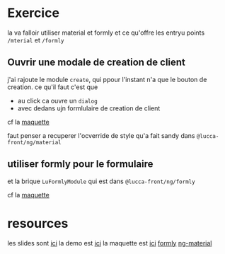 # Exercice

la va falloir utiliser material et formly et ce qu'offre les entryu points `/mterial` et `/formly`

## Ouvrir une modale de creation de client

j'ai rajoute le module `create`, qui ppour l'instant n'a que le bouton de creation. ce qu'il faut c'est que

 - au click ca ouvre un `dialog`
 - avec dedans ujn formlulaire de creation de client

cf la [maquette](https://github.com/lucienbertin/formation-lucca-front/blob/td.5/moqup.png)

faut penser a recuperer l'ocverride de style qu'a fait sandy dans `@lucca-front/ng/material`

## utiliser formly pour le formulaire

et la brique `LuFormlyModule` qui est dans `@lucca-front/ng/formly`

cf la [maquette](https://github.com/lucienbertin/formation-lucca-front/blob/td.4/moqup-hover.png)

# resources

les slides sont [ici](https://docs.google.com/presentation/d/1HT1uh4trkkjgoT-IagpyhO-0yy57h1YqLKUTC7p5FiM/edit?usp=sharing)
la demo est [ici](https://latest-lucca-front-luccasa.surge.sh/)
la maquette est [ici](https://github.com/lucienbertin/formation-lucca-front/blob/td.3/moqup.png)
[formly](https://github.com/formly-js/ngx-formly)
[ng-material](https://material.angular.io/)